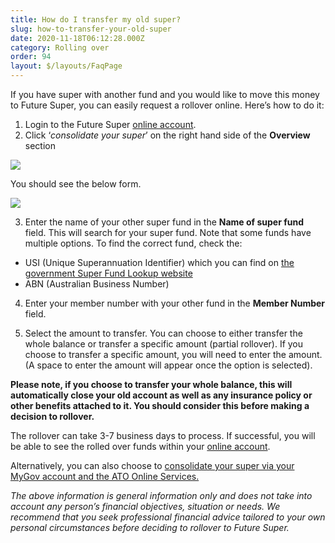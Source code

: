 ```yaml
---
title: How do I transfer my old super?
slug: how-to-transfer-your-old-super
date: 2020-11-18T06:12:28.000Z
category: Rolling over
order: 94
layout: $/layouts/FaqPage
---
```

If you have super with another fund and you would like to move this money to Future Super, you can easily request a rollover online. Here’s how to do it:

1. Login to the Future Super [online account](https://my.futuresuper.com.au/).
2. Click ‘*consolidate your super*’ on the right hand side of the **Overview** section

![](https://res.cloudinary.com/fdq5gvf9pls/image/upload/c_scale,w_300/v1639579047/Member%20Statement%20blog/consolidate_your_super_online_account_xieyyk.png)

You should see the below form.

![](https://res.cloudinary.com/fdq5gvf9pls/image/upload/c_scale,w_800/v1639579129/Member%20Statement%20blog/Consolidate_your_super_form_soonwo.png)

3. Enter the name of your other super fund in the **Name of super fund** field. This will search for your super fund. Note that some funds have multiple options. To find the correct fund, check the:

* USI (Unique Superannuation Identifier) which you can find on [the government Super Fund Lookup website](https://superfundlookup.gov.au/Tools/USI)
* ABN (Australian Business Number)

4. Enter your member number with your other fund in the **Member Number** field.

5. Select the amount to transfer. You can choose to either transfer the whole balance or transfer a specific amount (partial rollover). If you choose to transfer a specific amount, you will need to enter the amount. (A space to enter the amount will appear once the option is selected).

**Please note, if you choose to transfer your whole balance, this will automatically close your old account as well as any insurance policy or other benefits attached to it. You should consider this before making a decision to rollover.**

The rollover can take 3-7 business days to process. If successful, you will be able to see the rolled over funds within your [online account](https://my.futuresuper.com.au/).

Alternatively, you can also choose to [consolidate your super via your MyGov account and the ATO Online Services.](https://www.futuresuper.com.au/faqs/how-to-roll-over-your-existing-super-through-mygov)

*The above information is general information only and does not take into account any person’s financial objectives, situation or needs. We recommend that you seek professional financial advice tailored to your own personal circumstances before deciding to rollover to Future Super.*